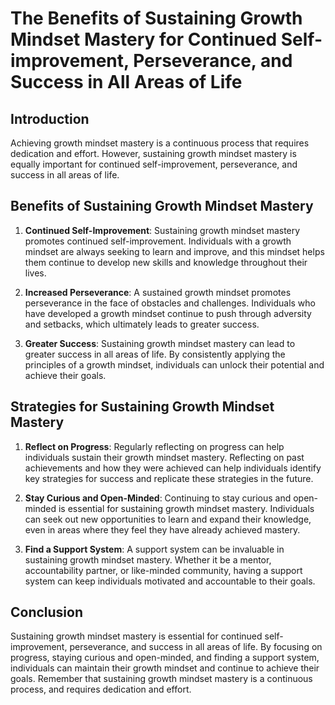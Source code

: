 The Benefits of Sustaining Growth Mindset Mastery for Continued Self-improvement, Perseverance, and Success in All Areas of Life
===============================================================================================================================================================================

Introduction
------------

Achieving growth mindset mastery is a continuous process that requires dedication and effort. However, sustaining growth mindset mastery is equally important for continued self-improvement, perseverance, and success in all areas of life.

Benefits of Sustaining Growth Mindset Mastery
---------------------------------------------

1. **Continued Self-Improvement**: Sustaining growth mindset mastery promotes continued self-improvement. Individuals with a growth mindset are always seeking to learn and improve, and this mindset helps them continue to develop new skills and knowledge throughout their lives.

2. **Increased Perseverance**: A sustained growth mindset promotes perseverance in the face of obstacles and challenges. Individuals who have developed a growth mindset continue to push through adversity and setbacks, which ultimately leads to greater success.

3. **Greater Success**: Sustaining growth mindset mastery can lead to greater success in all areas of life. By consistently applying the principles of a growth mindset, individuals can unlock their potential and achieve their goals.

Strategies for Sustaining Growth Mindset Mastery
------------------------------------------------

1. **Reflect on Progress**: Regularly reflecting on progress can help individuals sustain their growth mindset mastery. Reflecting on past achievements and how they were achieved can help individuals identify key strategies for success and replicate these strategies in the future.

2. **Stay Curious and Open-Minded**: Continuing to stay curious and open-minded is essential for sustaining growth mindset mastery. Individuals can seek out new opportunities to learn and expand their knowledge, even in areas where they feel they have already achieved mastery.

3. **Find a Support System**: A support system can be invaluable in sustaining growth mindset mastery. Whether it be a mentor, accountability partner, or like-minded community, having a support system can keep individuals motivated and accountable to their goals.

Conclusion
----------

Sustaining growth mindset mastery is essential for continued self-improvement, perseverance, and success in all areas of life. By focusing on progress, staying curious and open-minded, and finding a support system, individuals can maintain their growth mindset and continue to achieve their goals. Remember that sustaining growth mindset mastery is a continuous process, and requires dedication and effort.
